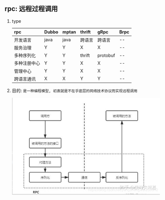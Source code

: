 ## rpc: 远程过程调用

1. type

   | rpc          | Dubbo | mptan | thrift | gRpc     | Brpc |
   | ------------ | ----- | ----- | ------ | -------- | ---- |
   | 开发语言     | java  | java  | 跨语言 | 跨语言   | --   |
   | 服务治理     | Y     | Y     | X      | X        | --   |
   | 多种序列化   | Y     | Y     | thrift | protobuf | --   |
   | 多种注册中心 | Y     | Y     | X      | X        | --   |
   | 管理中心     | Y     | Y     | X      | X        | --   |
   | 跨语言通讯   | X     | X     | Y      | Y        | --   |

2. 目的: `是一种编程模型, 初衷就是不在乎底层的网络技术协议而实现远程调用`

   ![avatar](/static/image/rpc/rpc-feign.png)
